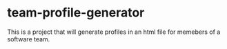# team-profile-generator
This is a project that will generate profiles in an html file for memebers of a software team.
